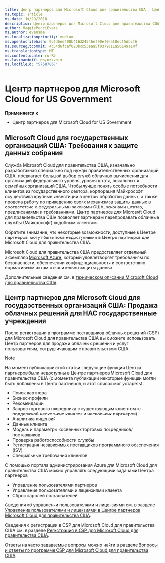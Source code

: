 ```yaml
---
title: Центр партнеров для Microsoft Cloud для правительства США | Центр партнеров для Microsoft Cloud для правительства США
ms.topic: article
ms.date: 10/29/2018
description: Центр партнеров для Microsoft Cloud для правительства США — это деловой портал для партнеров корпорации Майкрософт, которые желают предложить облачные решения Microsoft Cloud своим клиентам, сотрудничающим с правительственными учреждениями в США.
author: MaggiePucciEvans
ms.author: evansma
ms.localizationpriority: medium
ms.openlocfilehash: 9c5d6ed400b416324546ef90ef04a18ecf5dbcf6
ms.sourcegitcommit: 4c34d6fcaf020bcc53eaa5f0379011a56149a14f
ms.translationtype: MT
ms.contentlocale: ru-RU
ms.lasthandoff: 03/05/2019
ms.locfileid: "57587867"
---
```

# <a name="partner-center-for-microsoft-cloud-for-us-government"></a>Центр партнеров для Microsoft Cloud for US Government

**Применяется к**

-  Центр партнеров для Microsoft Cloud for US Government

## <a name="microsoft-cloud-for-us-government-meeting-data-protection-requirements"></a>Microsoft Cloud для государственных организаций США: Требования к защите данных собрания 

Служба Microsoft Cloud для правительства США, изначально разработанная специально под нужды правительственных организаций США, предлагает большой выбор служб облачных вычислений для организаций федерального уровня, уровня штата, локальных и семейных организаций США. Чтобы лучше понять особые потребности клиентов из государственного сектора, корпорация Майкрософт осуществила крупные инвестиции в центры обработки данных, а также провела работу по приведению своих механизмов защиты данных в соответствие с федеральными законами США, законами штатов, предписаниями и требованиями. Центр партнеров для Microsoft Cloud для правительства США позволяет партнерам перепродавать облачные службы (Майкрософт) подобным клиентам.

Обратите внимание, что некоторые возможности, доступные в Центре партнеров, могут быть пока недоступными в Центре партнеров для Microsoft Cloud для правительства США.

Microsoft Cloud для правительства США предоставляет отдельный экземпляр [Microsoft Azure](https://azure.microsoft.com/en-us/overview/clouds/government/), который удовлетворяет требованиям по безопасности, обеспечении конфиденциальности и соответствию нормативным актам относительно защиты данных. 

Дополнительные сведения см. в [техническом описании Microsoft Cloud для правительства США](https://download.microsoft.com/download/C/9/C/C9CA3002-DFC4-4ADA-841F-DF42AEC042FB/Microsoft_Azure_Government_Datasheet_EN_US.PDF).

## <a name="partner-center-for-microsoft-cloud-for-us-government-selling-cloud-solutions-to-us-government-entities"></a>Центр партнеров для Microsoft Cloud для государственных организаций США: Продажа облачных решений для НАС государственные учреждения

После регистрации в программе поставщиков облачных решений (CSP) для Microsoft Cloud для правительства США вы сможете использовать Центр партнеров для продажи облачных решений и услуг пользователям, сотрудничающим с правительством США. 

> [!NOTE]  
> На момент публикации этой статьи следующие функции Центра партнеров были недоступны в Центре партнеров Microsoft Cloud для правительства США (с момента публикации некоторые функции могли быть добавлены в Центр партнеров, и этот список мог устареть).

- Поиск партнера
- Бизнес-профили
- Рекомендации
- Запрос торгового посредника с существующим клиентом (с поддержкой нескольких каналов и нескольких партнеров)
- Аналитика лицензий
- Данные клиента
- Модель и параметры косвенных торговых посредников/поставщиков
- Проверка работоспособности службы
- Регистрация независимых поставщиков программного обеспечения (ISV)
- Специальные требования клиентов

С помощью портала администрирования Azure для Microsoft Cloud для правительства США можно управлять следующими задачами Центра партнеров: 

-   Управление пользователями партнеров
-   Управление пользователями и лицензиями клиента
-   Сброс паролей пользователей

Сведения об управлении пользователями и лицензиями см. в разделе [Управление пользователями и лицензиями в Центре партнеров Microsoft Cloud для правительства США](user-management-in-partner-center-for-microsoft-us-govt-cloud.md).

Сведения о регистрации в CSP для Microsoft Cloud для правительства США см. в разделе [Регистрация в CSP для Microsoft Cloud для правительства США](enroll-in-csp-for-microsoft-us-govt-cloud.md).

Ответы на часто задаваемые вопросы можно найти в разделе [Вопросы и ответы по программе CSP для Microsoft Cloud для правительства США](faq-for-us-govt-cloud.md).